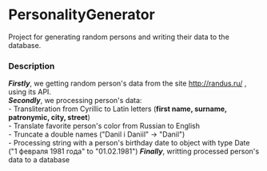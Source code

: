 # PersonalityGenerator
Project for generating random persons and writing their data to the database.  

### Description  
***Firstly***, we getting random person's data from the site <http://randus.ru/> , using its API.  
***Secondly***, we processing person's data:  
           - Transliteration from Cyrillic to Latin letters (**first name, surname, patronymic, city, street**)  
           - Translate favorite person's color from Russian to English  
           - Truncate a double names ("Danil i Daniil" -> "Danil")  
           - Processing string with a person's birthday date to object with type Date ("1 февраля 1981 года" to "01.02.1981")
***Finally***, writting processed person's data to a database
